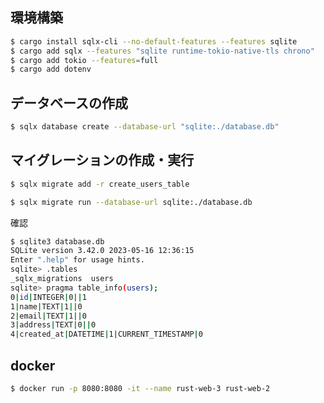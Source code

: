 ## 環境構築
```bash
$ cargo install sqlx-cli --no-default-features --features sqlite
$ cargo add sqlx --features "sqlite runtime-tokio-native-tls chrono"
$ cargo add tokio --features=full
$ cargo add dotenv
```

## データベースの作成
```bash
$ sqlx database create --database-url "sqlite:./database.db"
```

## マイグレーションの作成・実行
```bash
$ sqlx migrate add -r create_users_table
```
```bash
$ sqlx migrate run --database-url sqlite:./database.db
```
確認
```bash
$ sqlite3 database.db 
SQLite version 3.42.0 2023-05-16 12:36:15
Enter ".help" for usage hints.
sqlite> .tables
_sqlx_migrations  users           
sqlite> pragma table_info(users);
0|id|INTEGER|0||1
1|name|TEXT|1||0
2|email|TEXT|1||0
3|address|TEXT|0||0
4|created_at|DATETIME|1|CURRENT_TIMESTAMP|0
```

## docker
```bash
$ docker run -p 8080:8080 -it --name rust-web-3 rust-web-2
```
